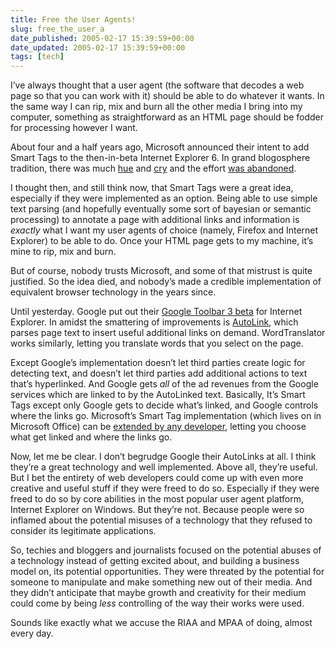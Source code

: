 ```yaml
---
title: Free the User Agents!
slug: free_the_user_a
date_published: 2005-02-17 15:39:59+00:00
date_updated: 2005-02-17 15:39:59+00:00
tags: [tech]
---
```

I’ve always thought that a user agent (the software that decodes a web page so that you can work with it) should be able to do whatever it wants. In the same way I can rip, mix and burn all the other media I bring into my computer, something as straightforward as an HTML page should be fodder for processing however I want.

About four and a half years ago, Microsoft announced their intent to add Smart Tags to the then-in-beta Internet Explorer 6. In grand blogosphere tradition, there was much [hue](http://www.alistapart.com/articles/smarttags/) and [cry](http://www.goodexperience.com/columns/01/0621smart.html) and the effort [was abandoned](http://searchenginewatch.com/sereport/article.php/2163981).

I thought then, and still think now, that Smart Tags were a great idea, especially if they were implemented as an option. Being able to use simple text parsing (and hopefully eventually some sort of bayesian or semantic processing) to annotate a page with additional links and information is *exactly* what I want my user agents of choice (namely, Firefox and Internet Explorer) to be able to do. Once your HTML page gets to my machine, it’s mine to rip, mix and burn.

But of course, nobody trusts Microsoft, and some of that mistrust is quite justified. So the idea died, and nobody’s made a credible implementation of equivalent browser technology in the years since.

Until yesterday. Google put out their [Google Toolbar 3 beta](http://toolbar.google.com/T3/index) for Internet Explorer. In amidst the smattering of improvements is [AutoLink](http://www.google.com/support/toolbar/bin/static.py?page=features.html), which parses page text to insert useful additional links on demand. WordTranslator works similarly, letting you translate words that you select on the page.

Except Google’s implementation doesn’t let third parties create logic for detecting text, and doesn’t let third parties add additional actions to text that’s hyperlinked. And Google gets *all* of the ad revenues from the Google services which are linked to by the AutoLinked text. Basically, It’s Smart Tags except only Google gets to decide what’s linked, and Google controls where the links go. Microsoft’s Smart Tag implementation (which lives on in Microsoft Office) can be [extended by any developer](http://msdn.microsoft.com/library/default.asp?url=/library/en-us/stagsdk/html/stconWelcomeToSTagSDK_HV01074286.asp), letting you choose what get linked and where the links go.

Now, let me be clear. I don’t begrudge Google their AutoLinks at all. I think they’re a great technology and well implemented. Above all, they’re useful. But I bet the entirety of web developers could come up with even more creative and useful stuff if they were freed to do so. Especially if they were freed to do so by core abilities in the most popular user agent platform, Internet Explorer on Windows. But they’re not. Because people were so inflamed about the potential misuses of a technology that they refused to consider its legitimate applications.

So, techies and bloggers and journalists focused on the potential abuses of a technology instead of getting excited about, and building a business model on, its potential opportunities. They were threated by the potential for someone to manipulate and make something new out of their media. And they didn’t anticipate that maybe growth and creativity for their medium could come by being *less* controlling of the way their works were used.

Sounds like exactly what we accuse the RIAA and MPAA of doing, almost every day.
